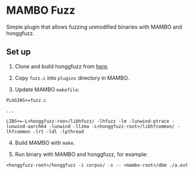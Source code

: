 # MAMBO Fuzz

Simple plugin that allows fuzzing unmodified binaries with MAMBO and honggfuzz.

## Set up

1. Clone and build honggfuzz from [here](https://github.com/google/honggfuzz).

2. Copy `fuzz.c` into `plugins` directory in MAMBO.

3. Update MAMBO `makefile`:

```
PLUGINS+=fuzz.c

...

LIBS+=-L<honggfuzz-roo>/libhfuzz/ -lhfuzz -lm -lunwind-ptrace -lunwind-aarch64 -lunwind -llzma -L<honggfuzz-root>/libhfcommon/ -lhfcommon -lrt -ldl -lpthread
```

4. Build MAMBO with `make`.

5. Run binary with MAMBO and honggfuzz, for example:

```
<honggfuzz-root>/honggfuzz -i corpus/ -s -- <mambo-root>/dbm ./a.out
```
